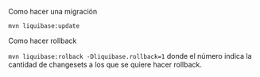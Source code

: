 Como hacer una migración

`mvn liquibase:update`

Como hacer rollback

`mvn liquibase:rolback -Dliquibase.rollback=1` 
donde el número indica la cantidad de changesets a los que se quiere hacer rollback.